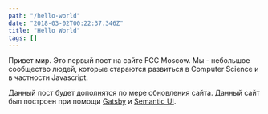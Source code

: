 ```yaml
---
path: "/hello-world"
date: "2018-03-02T00:22:37.346Z"
title: "Hello World"
tags: []
---
```


Привет мир. Это первый пост на сайте FCC Moscow. Мы - небольшое сообщество людей, которые стараются развиться в Computer Science и в частности Javascript.

Данный пост будет дополнятся по мере обновления сайта.
Данный сайт был построен при помощи [Gatsby](https://www.gatsbyjs.org) и [Semantic UI](https://semantic-ui.com/).
